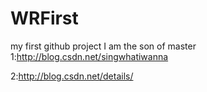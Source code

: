 # WRFirst
my first github project
I am the son of master
1:http://blog.csdn.net/singwhatiwanna

2:http://blog.csdn.net/details/
